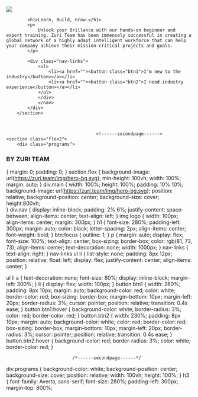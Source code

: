﻿<!DOCTYPE html>
<html lang="en">
<head>
    <meta charset="UTF-8">
    <meta http-equiv="X-UA-Compatible" content="IE=edge">
    <meta name="viewport" content="width=device-width, initial-scale=1.0">
    <title>ZURI LANDING PAGE</title>
    <link rel="stylesheet" href="stylesheet1.css">
</head>
<body>
    <section class="flex">
    <div class="main">
            <nav>
                <a href="index.html"><img src="https://zuri.team/img/zuri-logo-full.svg" class="logo"></a>
          
            <h1>Learn, Build, Grow.</h1>
            <p>
                Unlock your Brillance with our hands-on beginner and expert training. Zuri Team has been immensely successful in creating a global network of a highly adapt intelligent workforce that can help your company achieve their mission-critical projects and goals.
            </p>

            <div class="nav-links">
                <ul>
                    <li><a href=""><button class="btn1">I'm new to the industry</button></a></li>
                    <li><a href=""><button class="btn2">I need industry experience</button></a></li>
                </ul>
                </div>
                </nav>
            </div>
        </section>



                                      <!------secondpage------>
    <section class="flex2">
        <div class="programs">
<h3>BY ZURI TEAM</h3>
        </div>
    </section>

</body>
</head>

{
    margin: 0;
    padding: 0;
}
section.flex {
    background-image: url(https://zuri.team/img/hero-bg.svg);
    min-height: 100vh;
    width: 100%;
    margin: auto;
}
    div.main {
        width: 100%;
        height: 100%;
        padding: 10% 10%;
        background-image: url(https://zuri.team/img/hero-bg.svg);
        position: relative;
        background-position: center;
        background-size: cover;
        height:800vh;  
    }
div.nav {
    display: inline-block;
    padding: 2% 6%;
    justify-content: space-between;
    align-items: center;
    text-align: left;
}
img.logo {
    width: 100px;
    align-items: center;
    margin: 300px;
}
h1 {
    font-size: 280%;
    padding-left: 300px;
    margin: auto;
    color: black;
    letter-spacing: 2px;
    align-items: center;
    font-weight: bold;
}
btn:focus {
    outline: 1;
}
p {
    margin: auto;
    display: flex;
    font-size: 100%;
    text-align: center;
    box-sizing: border-box;
    color: rgb(81, 73, 73);
    align-items: center;
    text-decoration: none;
    width: 1000px;
}
nav-links {
    text-align: right;
}
    nav-links ul li {
    list-style: none;
    padding: 8px 12px;
    position: relative;
    float: left;
    display: flex;
    justify-content: center;
    align-items: center;
}

ul li a {
    text-decoration: none;
    font-size: 80%;
    display: inline-block;
    margin-left: 300%;
}
li {
    display: flex;
    width: 100px;
}
button.btn1 {
    width: 280%;
    padding: 8px 10px;
    margin: auto;
    background-color: red;
    color: white;
    border-color: red;
    box-sizing: border-box;
    margin-bottom: 10px;
    margin-left: 20px;
    border-radius: 3%;
    cursor: pointer;
    position: relative;
    transition: 0.4s ease;
}
    button.btn1:hover {
        background-color: white;
        border-radius: 3%;
        color: red;
        border-color: red;
    }
button.btn2 {
    width: 230%;
    padding: 8px 10px;
    margin: auto;
    background-color: white;
    color: red;
    border-color: red;
    box-sizing: border-box;
    margin-bottom: 10px;
    margin-left: 20px;
    border-radius: 3%;
    cursor: pointer;
    position: relative;
    transition: 0.4s ease;
}
button.btn2:hover {
    background-color: red;
    border-radius: 3%;
    color: white;
    border-color: red;
}



                             /*------secondpage------*/
div.programs {
    background-color: white;
    background-position: center;
    background-size: cover;
    position: relative;
    width: 100vh;
    height: 100%;
}
h3 {
    font-family: Averta, sans-serif;
    font-size: 280%;
    padding-left: 300px;
    margin-top: 800%;
